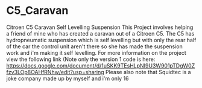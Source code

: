# C5_Caravan
Citroen C5 Caravan Self Levelling Suspension
This Project involves helping a friend of mine who has created a caravan out of a Citroen C5. The C5 has hydropneumatic suspension which is self levelling but with only the rear
half of the car the control unit aren't there so she has made the suspension work and i'm making it self levelling.
For more information on the project view the following link (Note only the version 1 code is here:
https://docs.google.com/document/d/1uSKK9TEsHLpNI9U3W901pTDgW0Zfzv3LOp8OAHfRNhw/edit?usp=sharing
Please also note that Squidtec is a joke company made up by myself and i'm only 16
